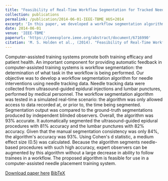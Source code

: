 ```yaml
---
title: "Feasibility of Real-Time Workflow Segmentation for Tracked Needle Interventions"
collection: publications
permalink: /publication/2014-06-01-IEEE-TBME_HUS+2014
excerpt: 'In this paper, we developed a workflow segmentation algorithm for needle interventions using needle spatial tracking data.'
date: 2014-06-01
venue: 'IEEE-TBME'
paperurl: 'https://ieeexplore.ieee.org/abstract/document/6716990'
citation: 'M. S. Holden et al., (2014). "Feasibility of Real-Time Workflow Segmentation for Tracked Needle Interventions"; in <i>IEEE Transactions on Biomedical Engineering</i>, 61(6), pp. 1720-1728.'
---
```


Computer-assisted training systems promote both training efficacy and patient health. An important component for providing automatic feedback in computer-assisted training systems is workflow segmentation: the determination of what task in the workflow is being performed. Our objective was to develop a workflow segmentation algorithm for needle interventions using needle tracking data. Needle tracking data were collected from ultrasound-guided epidural injections and lumbar punctures, performed by medical personnel. The workflow segmentation algorithm was tested in a simulated real-time scenario: the algorithm was only allowed access to data recorded at, or prior to, the time being segmented. Segmentation output was compared to the ground-truth segmentations produced by independent blinded observers. Overall, the algorithm was 93% accurate. It automatically segmented the ultrasound-guided epidural procedures with 81% accuracy and the lumbar punctures with 82% accuracy. Given that the manual segmentation consistency was only 84%, the algorithm's accuracy was 93%. Using Cohen's d statistic, a medium effect size (0.5) was calculated. Because the algorithm segments needle-based procedures with such high accuracy, expert observers can be augmented by this algorithm without a large decrease in ability to follow trainees in a workflow. The proposed algorithm is feasible for use in a computer-assisted needle placement training system.

[Download paper here](https://ieeexplore.ieee.org/abstract/document/6716990) [BibTeX](./../files/bibtex/HUS+2014.bib)